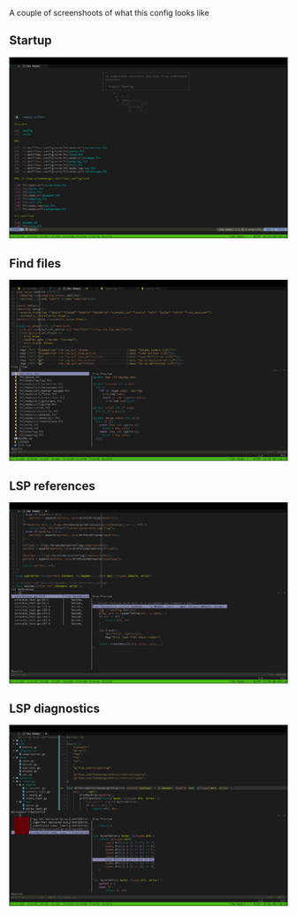 
A couple of screenshoots of what this config looks like

## Startup

<img src="./startify.png" alt="text" />

## Find files

<img src="./find_files.png" alt="text" />

## LSP references

<img src="./lsp_ref.png" alt="text" />

## LSP diagnostics

<img src="./lsp_diagnostics.png" alt="text" />
